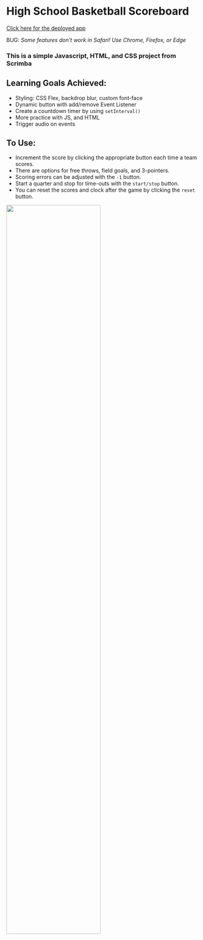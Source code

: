 # High School Basketball Scoreboard
[Click here for the deployed app](https://wmedders21.github.io/scoreboard)

BUG: *Some features don't work in Safari! Use Chrome, Firefox, or Edge*

### This is a simple Javascript, HTML, and CSS project from Scrimba

## Learning Goals Achieved:
 - Styling: CSS Flex, backdrop blur, custom font-face
 - Dynamic button with add/remove Event Listener
 - Create a countdown timer by using `setInterval()`
 - More practice with JS, and HTML
 - Trigger audio on events

## To Use:
 - Increment the score by clicking the appropriate button each time a team scores.
 - There are options for free throws, field goals, and 3-pointers.
 - Scoring errors can be adjusted with the `-1` button. 
 - Start a quarter and stop for time-outs with the `start/stop` button.
 - You can reset the scores and clock after the game by clicking the `reset` button.  

<img src="https://user-images.githubusercontent.com/93014155/197955159-f5f4cce8-738c-4346-b0f1-70831f951f30.png" width="70%">

